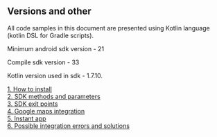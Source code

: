 ## Versions and other

All code samples in this document are presented using Kotlin language (kotlin DSL for Gradle scripts).

Minimum android sdk version - 21

Compile sdk version - 33

Kotlin version used in sdk - 1.7.10. 

[1. How to install](how_to_install.md)  
[2. SDK methods and parameters](methods_and_parameters.md)  
[3. SDK exit points](sdk_exit_points.md)  
[4. Google maps integration](maps_integration.md)  
[5. Instant app](instant-app.md)  
[6. Possible integration errors and solutions](errors_sollutions.md)  
